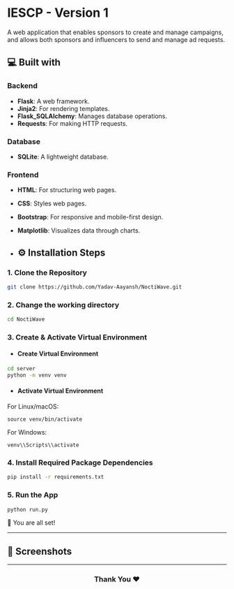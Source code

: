 # IESCP - Version 1
A web application that enables sponsors to create and manage campaigns, and allows both sponsors and influencers to send and manage ad requests.


## 💻 Built with

### Backend
- **Flask**: A web framework.
- **Jinja2**: For rendering templates.
- **Flask_SQLAlchemy**: Manages database operations.
- **Requests**: For making HTTP requests.

### Database
- **SQLite**: A lightweight database.

### Frontend
- **HTML**: For structuring web pages.
- **CSS**: Styles web pages.
- **Bootstrap**: For responsive and mobile-first design.
- **Matplotlib**: Visualizes data through charts.

- ## ⚙️ Installation Steps

### 1. Clone the Repository
```bash
git clone https://github.com/Yadav-Aayansh/NoctiWave.git
```
### 2. Change the working directory
```bash
cd NoctiWave
```

### 3. Create & Activate Virtual Environment
- #### Create Virtual Environment
  
```bash
cd server
python -m venv venv
```

- #### Activate Virtual Environment
For Linux/macOS:
```
source venv/bin/activate
```
For Windows:
```
venv\\Scripts\\activate
```

### 4. Install Required Package Dependencies
```bash
pip install -r requirements.txt
```

### 5. Run the App
```bash
python run.py
```
🌟 You are all set!
<hr>

## 📸 Screenshots



<hr>
<h3 align="center">
Thank You ❤️
</h3>
